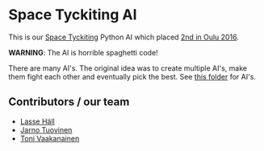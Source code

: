 # Space Tyckiting AI

This is our [Space Tyckiting][space-tyckiting] Python AI which placed [2nd in Oulu 2016][results].

**WARNING**: The AI is horrible spaghetti code!

There are many AI's. The original idea was to create multiple AI's, make them fight each other and eventually pick the best. See [this folder](clients/python/tyckiting_client/ai) for AI's.

## Contributors / our team

* [Lasse Häll][lasse]
* [Jarno Tuovinen][jarno]
* [Toni Vaakanainen][toni]

[space-tyckiting]: http://spacetyckiting.futurice.com/
[results]: http://challonge.com/space_tyckiting_oulu
[jarno]: https://www.linkedin.com/in/jarnotuovinen
[toni]: https://www.linkedin.com/in/toni-vaakanainen
[lasse]: https://www.linkedin.com/in/halllasse/
